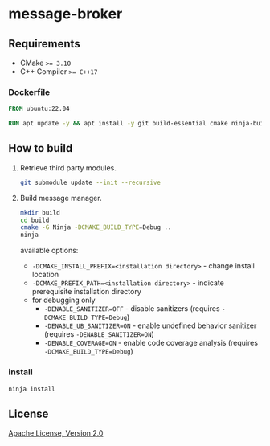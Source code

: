 # message-broker

## Requirements

- CMake `>= 3.10`
- C++ Compiler `>= C++17`

### Dockerfile

```dockerfile
FROM ubuntu:22.04

RUN apt update -y && apt install -y git build-essential cmake ninja-build 
```

## How to build

1. Retrieve third party modules.

   ```sh
   git submodule update --init --recursive
   ```

2. Build message manager.

   ```sh
   mkdir build
   cd build
   cmake -G Ninja -DCMAKE_BUILD_TYPE=Debug ..
   ninja
   ```

   available options:
     - `-DCMAKE_INSTALL_PREFIX=<installation directory>` - change install location
     - `-DCMAKE_PREFIX_PATH=<installation directory>` - indicate prerequisite installation directory
     - for debugging only
       - `-DENABLE_SANITIZER=OFF` - disable sanitizers (requires `-DCMAKE_BUILD_TYPE=Debug`)
       - `-DENABLE_UB_SANITIZER=ON` - enable undefined behavior sanitizer (requires `-DENABLE_SANITIZER=ON`)
       - `-DENABLE_COVERAGE=ON` - enable code coverage analysis (requires `-DCMAKE_BUILD_TYPE=Debug`)

### install

```sh
ninja install
```

## License

[Apache License, Version 2.0](http://www.apache.org/licenses/LICENSE-2.0)
